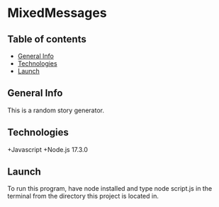 # MixedMessages
## Table of contents
* [General Info](#general-info)
* [Technologies](#technologies)
* [Launch](#launch)

## General Info
This is a random story generator.

## Technologies
+Javascript
+Node.js 17.3.0

## Launch
To run this program, have node installed and type node script.js in the terminal from the directory this project is located in.